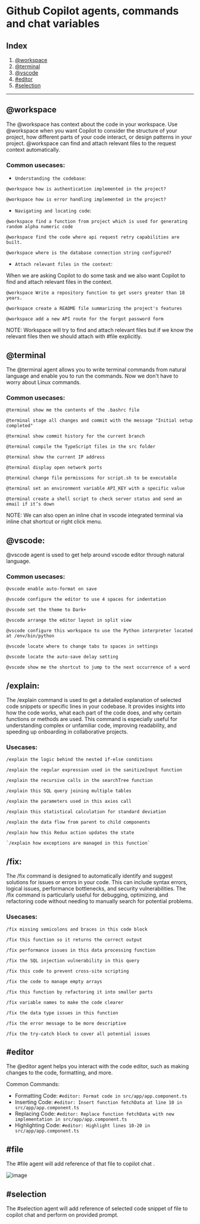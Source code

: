 # Github Copilot agents, commands and chat variables

## Index

1. [@workspace](#workspace)
2. [@terminal](#terminal)
3. [@vscode](#vscode)
3. [#editor](#editor)
4. [#selection](#selection)

---
## @workspace

The @workspace has context about the code in your workspace. Use @workspace when you want Copilot to consider the structure of your project, how different parts of your code interact, or design patterns in your project. @workspace can find and attach relevant files to the request context automatically.

### Common usecases:
- `Understanding the codebase`:
```
@workspace how is authentication implemented in the project?
```
```
@workspace how is error handling implemented in the project?
```

- `Navigating and locating code`:
```
@workspace find a function from project which is used for generating random alpha numeric code
```
```
@workspace find the code where api request retry capabilities are built.
```
```
@workspace where is the database connection string configured?
```

- `Attach relevant files in the context`:

When we are asking Copilot to do some task and we also want Copilot to find and attach relevant files in the context.
```
@workspace Write a repository function to get users greater than 18 years.
``` 
```
@workspace create a README file summarizing the project's features
```
```
@workspace add a new API route for the forgot password form
```
NOTE: Workspace will try to find and attach relevant files but if we know the relevant files then we should attach with #file explicitly.

## @terminal
The @terminal agent allows you to write terminal commands from natural language and enable you to run the commands. Now we don't have to worry about Linux commands.

### Common usecases:
```
@terminal show me the contents of the .bashrc file
```
```
@terminal stage all changes and commit with the message "Initial setup completed"
```
```
@terminal show commit history for the current branch
```
```
@terminal compile the TypeScript files in the src folder
```
```
@terminal show the current IP address
```
```
@terminal display open network ports
```
```
@terminal change file permissions for script.sh to be executable
```
```
@terminal set an environment variable API_KEY with a specific value
```
```
@terminal create a shell script to check server status and send an email if it’s down
```
NOTE: We can also open an inline chat in vscode integrated terminal via inline chat shortcut or right click menu.


## @vscode:
@vscode agent is used to get help around vscode editor through natural language.

### Common usecases:
```
@vscode enable auto-format on save
```
```
@vscode configure the editor to use 4 spaces for indentation
```
```
@vscode set the theme to Dark+
```
```
@vscode arrange the editor layout in split view
```
```
@vscode configure this workspace to use the Python interpreter located at /env/bin/python
```
```
@vscode locate where to change tabs to spaces in settings
```
```
@vscode locate the auto-save delay setting
```
```
@vscode show me the shortcut to jump to the next occurrence of a word
```

## /explain:
The /explain command is used to get a detailed explanation of selected code snippets or specific lines in your codebase. It provides insights into how the code works, what each part of the code does, and why certain functions or methods are used. This command is especially useful for understanding complex or unfamiliar code, improving readability, and speeding up onboarding in collaborative projects.

### Usecases:
```
/explain the logic behind the nested if-else conditions
```
```
/explain the regular expression used in the sanitizeInput function
```
```
/explain the recursive calls in the searchTree function
```
```
/explain this SQL query joining multiple tables
```
```
/explain the parameters used in this axios call
```
```
/explain this statistical calculation for standard deviation
```
```
/explain the data flow from parent to child components
```
```
/explain how this Redux action updates the state
```
```
`/explain how exceptions are managed in this function`
```

## /fix:
The /fix command is designed to automatically identify and suggest solutions for issues or errors in your code. This can include syntax errors, logical issues, performance bottlenecks, and security vulnerabilities. The /fix command is particularly useful for debugging, optimizing, and refactoring code without needing to manually search for potential problems.

### Usecases:
```
/fix missing semicolons and braces in this code block
```
```
/fix this function so it returns the correct output
```
```
/fix performance issues in this data processing function
```
```
/fix the SQL injection vulnerability in this query
```
```
/fix this code to prevent cross-site scripting
```
```
/fix the code to manage empty arrays
```
```
/fix this function by refactoring it into smaller parts
```
```
/fix variable names to make the code clearer
```
```
/fix the data type issues in this function
```
```
/fix the error message to be more descriptive
```
```
/fix the try-catch block to cover all potential issues
```

## #editor

The @editor agent helps you interact with the code editor, such as making changes to the code, formatting, and more.

Common Commands:

- Formatting Code: `#editor: Format code in src/app/app.component.ts`
- Inserting Code: `#editor: Insert function fetchData at line 10 in src/app/app.component.ts`
- Replacing Code: `#editor: Replace function fetchData with new implementation in src/app/app.component.ts`
- Highlighting Code: `#editor: Highlight lines 10-20 in src/app/app.component.ts`

## #file

The #file agent will add reference of that file to copilot chat .

![image](https://github.com/user-attachments/assets/b5462f74-4e9a-4a62-9895-3d2ff78232e2)

## #selection

The #selection agent will add reference of selected code snippet of file to copilot chat and perform on provided prompt.
